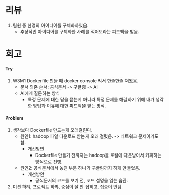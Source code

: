 # 리뷰
1. 팀원 중 한명의 아이디어를 구체화하였음.
    - 추상적인 아이디어를 구체화한 사례를 적어보라는 피드백을 받음.

# 회고
#### Try
1. W3M1 Dockerfile 만들 때 docker console 켜서 한줄한줄 쳐봤음.
    - 문서 의존 순서: 공식문서 -> 구글링 -> AI 
    - AI에게 질문하는 방식
        - 특정 문제에 대한 답을 묻는게 아니라 특정 문제를 해결하기 위해 내가 생각한 방법과 이유에 대한 피드백을 받는 방식. 

#### Problem
1. 생각보다 Dockerfile 만드는게 오래걸린다.
    - 원인1: hadoop 파일 다운로드 받는게 오래 걸렸음. -> 네트워크 문제이기도 함. 
        - 개선방안
            - Dockerfile 만들기 전까지는 hadoop을 로컬에 다운받아서 카피하는 방식으로 진행.
    - 원인2: 공식문서에서 놓친 부분 하나가 구글링까지 하게 만들었음.
        - 개선방안
            - 공식문서의 코드를 보기 전, 코드 설명을 읽는 습관.
2. 미션 하랴, 프로젝트 하랴, 중심이 잘 안 잡히고, 집중이 안됨.
